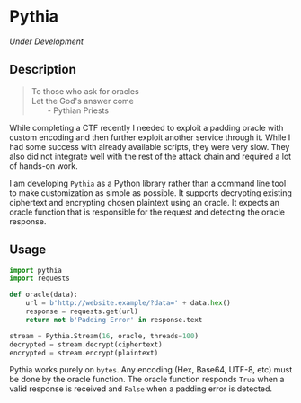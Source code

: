 # Pythia

*Under Development*

## Description

> To those who ask for oracles<br>
> Let the God's answer come<br>
>   \- Pythian Priests

While completing a CTF recently I needed to exploit a padding oracle with custom encoding and then further exploit another service through it. While I had some success with already available scripts, they were very slow. They also did not integrate well with the rest of the attack chain and required a lot of hands-on work.

I am developing `Pythia` as a Python library rather than a command line tool to make customization as simple as possible. It supports decrypting existing ciphertext and encrypting chosen plaintext using an oracle. It expects an oracle function that is responsible for the request and detecting the oracle response.

## Usage

```python
import pythia
import requests

def oracle(data):
	url = b'http://website.example/?data=' + data.hex()
	response = requests.get(url)
	return not b'Padding Error' in response.text

stream = Pythia.Stream(16, oracle, threads=100)
decrypted = stream.decrypt(ciphertext)
encrypted = stream.encrypt(plaintext)
```

Pythia works purely on `bytes`. Any encoding (Hex, Base64, UTF-8, etc) must be done by the oracle function. The oracle function responds `True` when a valid response is received and `False` when a padding error is detected.

